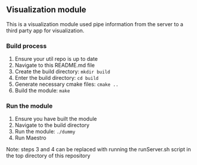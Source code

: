 ## Visualization module
This is a visualization module used pipe information from the server to a third party app for visualization. 

### Build process
1) Ensure your util repo is up to date
2) Navigate to this README.md file
3) Create the build directory: ```mkdir build```
4) Enter the build directory: ```cd build```
5) Generate necessary cmake files: ```cmake ..```
6) Build the module: ```make```

### Run the module
1) Ensure you have built the module
2) Navigate to the build directory
3) Run the module: ```./dummy```
4) Run Maestro

Note: steps 3 and 4 can be replaced with running the runServer.sh script in the top directory of this repository
